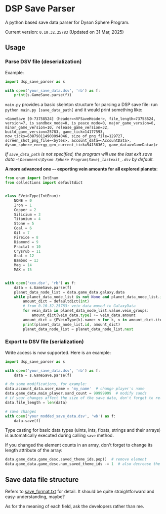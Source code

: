 # DSP Save Parser

A python based save data parser for Dyson Sphere Program.

Current version: `0.10.32.25783` (Updated on 31 Mar, 2025)

## Usage

### Parse DSV file (deserialization)

Example:

```python
import dsp_save_parser as s

with open('your_save_data.dsv', 'rb') as f:
    print(s.GameSave.parse(f))
```

`main.py` provides a basic skeleton structure for parsing a DSP save file: run `python main.py [save_data_path]` and it would print something like:

```text
<GameSave [0-73758524] (header=<VFSaveHeader>, file_length=73758524, version=7, is_sandbox_mode=0, is_peace_mode=0, major_game_version=0, minor_game_version=10, release_game_version=32, build_game_version=25783, game_tick=14177593, now_ticks=638798114900094046, size_of_png_file=129727, screen_shot_png_file=<bytes>, account_data=<AccountData>, dyson_sphere_energy_gen_current_tick=54136362, game_data=<GameData>)>
```

*If `save_data_path` is not specified, the program will use the last exit save data `~\Documents\Dyson Sphere Program\Save\_lastexit_.dsv` by default.*

**A more advanced one -- exporting vein amounts for all explored planets:**

```python
from enum import IntEnum
from collections import defaultdict


class EVeinType(IntEnum):
    NONE = 0
    Iron = 1
    Copper = 2
    Silicium = 3
    Titanium = 4
    Stone = 5
    Coal = 6
    Oil = 7
    Fireice = 8
    Diamond = 9
    Fractal = 10
    Crysrub = 11
    Grat = 12
    Bamboo = 13
    Mag = 14
    MAX = 15


with open('xxx.dsv', 'rb') as f:
    data = s.GameSave.parse(f)
    planet_data_node_list = data.game_data.galaxy.data
    while planet_data_node_list is not None and planet_data_node_list.id != -1:
        amount_dict = defaultdict(int)
        # from 0.10.32.25783: vein data moved to GalaxyData
        for vein_data in planet_data_node_list.value.vein_groups:
            amount_dict[vein_data.type] += vein_data.amount
        amount_dict = {EVeinType(k).name: v for k, v in amount_dict.items()}
        print(planet_data_node_list.id, amount_dict)
        planet_data_node_list = planet_data_node_list.next
```

### Export to DSV file (serialization)

Write access is now supported. Here is an example:

```python
import dsp_save_parser as s

with open('your_save_data.dsv', 'rb') as f:
    data = s.GameSave.parse(f)

# do some modifications, for example:
data.account_data.user_name = 'my_name'  # change player's name
data.game_data.main_player.sand_count = 99999999  # modify sands
# if your changes affect the size of the save data, don't forget to re-calculate the whole file length
data.file_length = len(data)

# save changes
with open('your_modded_save_data.dsv', 'wb') as f:
    data.save(f)
```

Type casting for basic data types (uints, ints, floats, strings and their arrays) is automatically executed during calling `save` method.

If you changed the element counts in an array, don't forget to change its length attribute of the array:
```python
data.game_data.game_desc.saved_theme_ids.pop()  # remove element
data.game_data.game_desc.num_saved_theme_ids -= 1  # also decrease the array length manually
```

## Save data file structure

Refers to [save_format.txt](dsp_save_parser/save_format.txt) for detail. It should be quite straightforward and easy-understanding, maybe?

As for the meaning of each field, ask the developers rather than me.